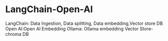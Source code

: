 # LangChain-Open-AI
LangChain: Data Ingestion, Data splitting, Data embedding,Vector store DB
Open AI:Open AI Embedding
Ollama: Ollama embedding
Vector Store-chroma DB
